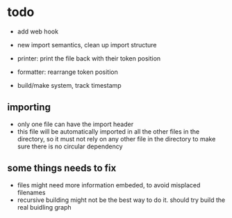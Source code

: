 # todo

- add web hook
- new import semantics, clean up import structure
- printer: print the file back with their token position

- formatter: rearrange token position

- build/make system, track timestamp

## importing

- only one file can have the import header
- this file will be automatically imported in all the other files in the directory, so it must not rely on any other file in the directory to make
sure there is no circular dependency

## some things needs to fix

- files might need more information embeded, to avoid misplaced filenames
- recursive building might not be the best way to do it. should try
  build the real buidling graph
